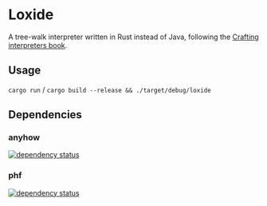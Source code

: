 # Loxide
A tree-walk interpreter written in Rust instead of Java, 
following the [Crafting interpreters book](https://craftinginterpreters.com/).

## Usage
`cargo run` / `cargo build --release && ./target/debug/loxide`

## Dependencies
### anyhow
[![dependency status](https://deps.rs/crate/anyhow/1.0.58/status.svg)](https://deps.rs/crate/anyhow/1.0.58)

### phf
[![dependency status](https://deps.rs/crate/phf/0.11.0/status.svg)](https://deps.rs/crate/phf/0.11.0)